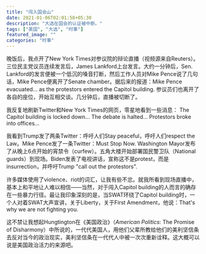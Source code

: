 ```yaml
---
title: "闯入国会山"
date: 2021-01-06T02:01:58+05:30
description: "大选在国会的认证被中断。"
tags: ["美国", "大选", "时事"]
featured_image: ""
categories: "时事"
---
```


晚饭后，我点开了New York Times对参议院的辩论直播（视频源来自Reuters）。三位民主党议员连续发言后，James Lankford上台发言。大约一分钟后，Sen. Lankford的发言便被一个低沉的嗓音打断，然后工作人员对Mike Pence说了几句话，Mike Pence便离开了Senate chamber。据后来的报道：Mike Pence evacuated... as the protestors entered the Capitol building. 参议员们也离开了各自的座位，开始互相交谈。几分钟后，直播被切断了。

我反复地刷新Twitter和New York Times的网页，零星地看到一些消息：
The Capitol building is locked down...
The debate is halted...
Protestors broke into offices...

我看到Trump发了两条Twitter：呼吁人们Stay peaceful，呼吁人们respect the Law。Mike Pence发了一条Twitter：Must Stop Now. Washington Mayor发布了从晚上6点开始的宵禁令（curfew）。五角大楼开始部署国民警卫队（National guards）到现场。Biden发表了电视讲话，宣称这不是protest，而是insurrection，并呼吁Trump "call out the protestors".

许多媒体使用了violence、riot的词汇，让我有些不忿。就我所看到现场直播中，基本上和平地让人难以相信——当然，对于闯入Capitol building的人而言的确存在一些暴力行径。最让我印象深刻的是，当SWAT环绕了Capitol building时，一个人对着SWAT大声宣讲，关于Liberty，关于First Amendment，他说：That's why we are not fighting you.

这不禁让我想起Hungtington在《美国政治》（*American Politics*: The Promise of Disharmony）中所说的，一代代美国人，用他们父辈所教给他们的美利坚信条去反对当今的政治现实，美利坚信条在一代代人中被一次次重新诠释。这大概可以说是美国政治活力的来源吧。
